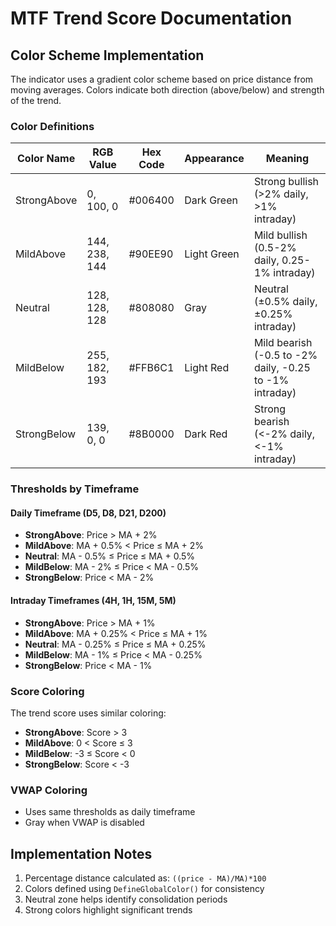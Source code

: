 # MTF Trend Score Documentation

## Color Scheme Implementation

The indicator uses a gradient color scheme based on price distance from moving averages. Colors indicate both direction (above/below) and strength of the trend.

### Color Definitions

| Color Name      | RGB Value       | Hex Code   | Appearance  | Meaning                     |
|-----------------|-----------------|------------|-------------|-----------------------------|
| StrongAbove     | 0, 100, 0       | #006400    | Dark Green  | Strong bullish (>2% daily, >1% intraday) |
| MildAbove       | 144, 238, 144   | #90EE90    | Light Green | Mild bullish (0.5-2% daily, 0.25-1% intraday) |
| Neutral         | 128, 128, 128   | #808080    | Gray        | Neutral (±0.5% daily, ±0.25% intraday) |
| MildBelow       | 255, 182, 193   | #FFB6C1    | Light Red   | Mild bearish (-0.5 to -2% daily, -0.25 to -1% intraday) |
| StrongBelow     | 139, 0, 0       | #8B0000    | Dark Red    | Strong bearish (<-2% daily, <-1% intraday) |

### Thresholds by Timeframe

#### Daily Timeframe (D5, D8, D21, D200)
- **StrongAbove**: Price > MA + 2%
- **MildAbove**: MA + 0.5% < Price ≤ MA + 2%
- **Neutral**: MA - 0.5% ≤ Price ≤ MA + 0.5%
- **MildBelow**: MA - 2% ≤ Price < MA - 0.5%
- **StrongBelow**: Price < MA - 2%

#### Intraday Timeframes (4H, 1H, 15M, 5M)
- **StrongAbove**: Price > MA + 1%
- **MildAbove**: MA + 0.25% < Price ≤ MA + 1%
- **Neutral**: MA - 0.25% ≤ Price ≤ MA + 0.25%
- **MildBelow**: MA - 1% ≤ Price < MA - 0.25%
- **StrongBelow**: Price < MA - 1%

### Score Coloring
The trend score uses similar coloring:
- **StrongAbove**: Score > 3
- **MildAbove**: 0 < Score ≤ 3
- **MildBelow**: -3 ≤ Score < 0
- **StrongBelow**: Score < -3

### VWAP Coloring
- Uses same thresholds as daily timeframe
- Gray when VWAP is disabled

## Implementation Notes
1. Percentage distance calculated as: `((price - MA)/MA)*100`
2. Colors defined using `DefineGlobalColor()` for consistency
3. Neutral zone helps identify consolidation periods
4. Strong colors highlight significant trends
